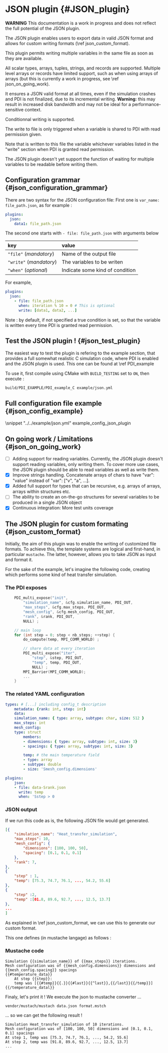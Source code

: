 # JSON plugin {#JSON_plugin}

**WARNING** This documentation is a work in progress and does not 
reflect the full potential of the JSON plugin.

The JSON plugin enables users to export data in valid JSON format and allows for custom writing formats (\ref json_custom_format).

This plugin permits writing multiple variables in the same file as soon as they are available.

All scalar types, arrays, tuples, strings, and records are supported.
Multiple level arrays or records have limited support, such as when using arrays of arrays (but this is currently a work in progress, see \ref json_on_going_work).

It ensures a JSON valid format at all times, even if the simulation crashes and PDI is not finalized, due to its incremental writing. **Warning:** this may result in increased disk bandwidth and may not be ideal for a performance-sensitive context. 
<!-- You might then want to consider using the `xxxxx` option to use the open file once behavior, instead of rewriting at each call. This would cause invalid JSON if simulation crashes or PDI's finalization is not called. But then you are using JSON anyways ... -->

Conditionnal writing is supported.

The write to file is only triggered when a variable is shared to PDI with read permission given.

Note that is written to this file the variable whichever variables listed in the "write" section when PDI is granted read permission.

The JSON plugin doesn't yet support the function of waiting for multiple variables to be readable before writing them.

## Configuration grammar {#json_configuration_grammar}

There are two syntax for the JSON configuration file:
First one is `var_name: file_path.json`, as for example :

```yaml
plugins:
  json:
    data1: file_path.json 
```

The second one starts with `- file: file_path.json` with arguments below

|key|value|
|:--|:----|
|`"file"` (*mandatory*)| Name of the output file|
|`"write"` (*mandatory*)| The variables to be writen|
|`"when"` (*optional*)| Indicate some kind of condition|

For example,

```yaml
plugins:
  json:
    - file: file_path.json
      when: iteration % 10 = 0 # This is optional
      write: [data1, data2, ...]
```

Note : by default, if not specified a true condition is set, so that the variable is written every time PDI is granted read permission.

## Test the JSON plugin ! {#json_test_plugin}

The easiest way to test the plugin is refering to the example section, that provides a full somewhat realistic C simulation code, where PDI is enabled and the JSON plugin is used. This one can be found at \ref PDI_example

To use it, first compile using CMake with `BUILD_TESTING` set to `ON`, then execute : 
```bash
build/PDI_EXAMPLE/PDI_example_C example/json.yml
```

<!-- ### Example output -->

## Full configuration file example {#json_config_example}

\snippet "../../example/json.yml" example_config_json_plugin

## On going work / Limitations {#json_on_going_work}

- [ ] Adding support for reading variables. 
    Currently, the JSON plugin doesn't support reading variables, only writing them. To cover more use cases, the JSON plugin should be able to read variables as well as write them.
- [x] Improve strings handling. Concatenate arrays of chars to have "var": "value" instead of "var": ["v", "a", ...].
- [x] Added full support for types that can be recursive, e.g. arrays of arrays, arrays within structures etc. 
- [ ] The ability to create an on-the-go structures for several variables to be produced in a single JSON object
- [x] Continuous integration: More test units coverage

## The JSON plugin for custom formating {#json_custom_format}

Initially, the aim of this plugin was to enable the writing of customized file formats. To achieve this, the template systems are logical and first-hand, in particular `mustache`. The latter, however, allows you to take JSON as input and format it.

For the sake of the example, let's imagine the following code, creating which performs some kind of heat transfer simulation.

### The PDI exposes

<!-- \image html json_simulation_code_light.png width=800px -->

```C
    PDI_multi_expose("init",
        "simulation_name", &cfg.simulation_name, PDI_OUT,
        "max_steps", &cfg.max_steps, PDI_OUT,
        "mesh_config", &cfg.mesh_config, PDI_OUT,
        "rank", &rank, PDI_OUT,
        NULL) ;

    // main loop
    for (int step = 0; step < nb_steps; ++step) {
        do_compute(temp, MPI_COMM_WORLD) ;

        // share data at every iteration
        PDI_multi_expose("iter",
            "step", &step, PDI_OUT,
            "temp", temp, PDI_OUT,
            NULL) ;
        MPI_Barrier(MPI_COMM_WORLD);
        ...
    }
```

### The related YAML configuration
<!-- \image html simulation_yaml_light.png width=800px -->

```yaml
types: # [...] including config_t description
    metadata: {rank: int, step: int}
    data:
    simulation_name: { type: array, subtype: char, size: 512 }
    max_steps: int
    mesh_config:
    type: struct
        members:
        - dimensions: { type: array, subtype: int, size: 3}
        - spacings: { type: array, subtype: int, size: 3}

        temp: # the main temperature field
        - type: array
        - subtype: double
        - size: 'Smesh_config.dimensions'

plugins:
    json:
    - file: data-Srank.json
      write: temp
      when: 'Sstep > 0
```

### JSON output
If we run this code as is, the following JSON file would get generated.

<!-- \image html json_json_light.png width=800px -->

```json
[{
    "simulation_name": "Heat_transfer_simulation",
    "max_steps": 10,
    "mesh_config": {
        "dimensions": [100, 100, 50],
        "spacing": [0.1, 0.1, 0.1]
    },
    "rank": 7,
},
{
    "step" : 1,
    "temp": [75.3, 74.7, 76.1, ..., 54.2, 55.6]
},
{
    "step" :2,
    "temp" :[01.8, 89.6, 92.7, ..., 12.5, 13.7]
},
...
]
```

As explained in \ref json_custom_format, we can use this to generate our custom format.

This one defines (in mustache langage) as follows : 

### Mustache code
<!-- \image html json_mustache_light.png width=800px -->

```mstch
Simulation {{simulation_name}} of {{max_steps}} iterations.
Mesh configuration was of {{mesh_config.dimensions}} dimensions and {{mesh_config.spacing}} spacings
{{#temperature_data}}
    At step {{step}}:
    temp was [{{#temp}}{{.}}{{#last}}{{^last}},{{/last}}{{/temp}}]
{{/temperature_datal}}
```

Finaly, let's print it ! We execute the json to mustache converter ...

```bash
vendor/mustach/mustach data.json format.mstch
```

... so we can get the following result !

<!-- \image html json_mustache_output_light.png width=800px -->

```text
Simulation Heat_transfer_simulation of 10 iterations.
Mesh configuration was of [100, 100, 50] dimensions and [0.1, 0.1, 0.1] spacings
At step 1, temp was [75.3, 74.7, 76.1, ..., 54.2, 55.6]
At step 2, temp was [91.8, 89.6, 92.7, ..., 12.5, 13.7]
...
```